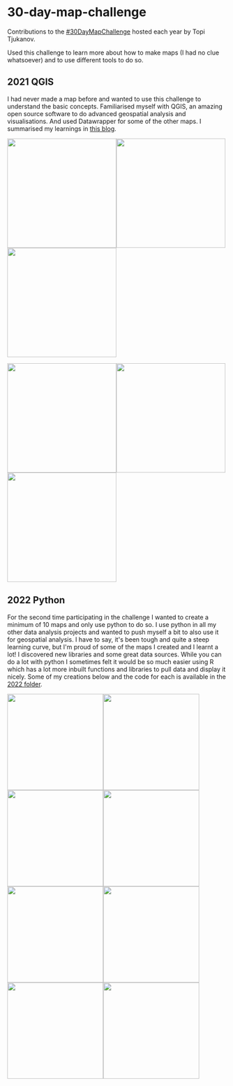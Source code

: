 # 30-day-map-challenge

Contributions to the [#30DayMapChallenge](https://30daymapchallenge.com/) hosted each year by Topi Tjukanov. 

Used this challenge to learn more about how to make maps (I had no clue whatsoever) and to use different tools to do so. 

## 2021 QGIS

I had never made a map before and wanted to use this challenge to understand the basic concepts. Familiarised myself with QGIS, an amazing open source software to do advanced geospatial analysis and visualisations. And used Datawrapper for some of the other maps. I summarised my learnings in [this blog](https://inside-numbers.com/exploring-qgis-for-visualising-maps).

<img src="https://user-images.githubusercontent.com/50448656/205489466-3d2747ff-4555-4f6a-a1ae-2a55d2707a16.png" width="250"><img src="https://user-images.githubusercontent.com/50448656/205489503-350f9f21-f309-4026-b378-0adaf9b28ce0.png" width="250"><img src="https://user-images.githubusercontent.com/50448656/205489542-dc5efbd4-10ec-41f7-b516-d534b4604ca3.png" width="250">

<img src="https://user-images.githubusercontent.com/50448656/205489584-83a1c810-34e6-4f96-9229-f6f967dc4343.png" width="250"><img src="https://user-images.githubusercontent.com/50448656/205489603-b4eb374c-3b67-4ffe-88a3-2c9f0091460a.png" width="250"><img src="https://user-images.githubusercontent.com/50448656/205489640-ccd4994d-0767-4f9b-845d-8fd33246532d.png" width="250">

## 2022 Python

For the second time participating in the challenge I wanted to create a minimum of 10 maps and only use python to do so. I use python in all my other data analysis projects and wanted to push myself a bit to also use it for geospatial analysis. I have to say, it's been tough and quite a steep learning curve, but I'm proud of some of the maps I created and I learnt a lot! I discovered new libraries and some great data sources. While you can do a lot with python I sometimes felt it would be so much easier using R which has a lot more inbuilt functions and libraries to pull data and display it nicely. Some of my creations below and the code for each is available in the [2022 folder](https://github.com/Lisa-Ho/30-day-map-challenge/tree/main/2022). 

<img src="https://user-images.githubusercontent.com/50448656/198069455-39acee38-8b8d-4f3e-9529-17081d56a110.png" height="220"><img src="https://user-images.githubusercontent.com/50448656/199119468-e705c510-c68e-40fb-ac1f-cb4940f3ce38.png" height="220"><img src="https://user-images.githubusercontent.com/50448656/204299981-d7457033-6fa8-4128-9bca-a59523d79d21.png" height="220"><img src="https://user-images.githubusercontent.com/50448656/205451262-64e61816-30f3-4c7c-8d78-75124226456c.png" height="220"> <img src="https://user-images.githubusercontent.com/50448656/208308946-37036723-57e7-4aee-afae-e9759a0a7787.gif" height="220"><img src="https://user-images.githubusercontent.com/50448656/209395732-1127f3d2-2f11-404c-ab38-e54d97b1c50e.png" height="220"><img src="https://user-images.githubusercontent.com/50448656/209690291-1dd9c0a3-5d78-42fe-a473-cb1dd8cd4534.png" height="220"><img src="https://user-images.githubusercontent.com/50448656/211159593-194c27c3-e039-4cce-a702-7931170ff2e5.png" height="220">
